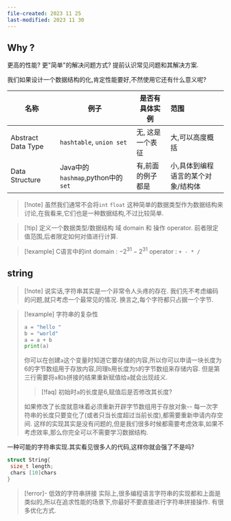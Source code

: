 ```yaml
---
file-created: 2023 11 25
last-modified: 2023 11 30
---
```



## Why ? 

更高的性能? 更"简单"的解决问题方式? 提前认识常见问题和其解决方案. 

我们如果设计一个数据结构的化,肯定性能要好,不然使用它还有什么意义呢? 

| 名称               | 例子                              | 是否有具体实例 |  范围                   |
| ------------------ | --------------------------------- | ---- |:---------------------------------- |
| Abstract Data Type | `hashtable`, `union set`          |  无, 这是一个表征    | 大,可以高度概括                    |
| Data Structure     | Java中的`hashmap`,python中的`set` |  有,前面的例子都是    | 小,具体到编程语言的某个对象/结构体 |


>[!note] 虽然我们通常不会将`int` `float` 这种简单的数据类型作为数据结构来讨论,在我看来,它们也是一种数据结构,不过比较简单. 


>[!tip] 定义一个数据类型/数据结构
  域 domain 和 操作 operator.
> 前者限定值范围,后者限定如何对值进行计算. 


>[!example] C语言中的int
>domain :  $-2^{31} - 2^{31}$ 
>operator : `+ - * /`

## string 

>[!note] 说实话,字符串其实是一个非常令人头疼的存在. 
>我们先不考虑编码的问题,就只考虑一个最常见的情况. 换言之,每个字符都只占据一个字节.

>[!example] 字符串的复杂性
> ```python
> a = "hello "
> b = "world" 
> a = a + b
> print(a)
> ```
> 你可以在创建`a`这个变量时知道它要存储的内容,所以你可以申请一块长度为6的字节数组用于存放内容,同理`b`用长度为`5`的字节数组来存储内容. 但是第三行需要将`a`和`b`拼接的结果重新赋值给`a`就会出现歧义.
>>[!faq] 初始时`a`的长度是6,赋值后是否修改其长度? 
>
>如果修改了长度就意味着必须重新开辟字节数组用于存放对象-- 每一次字符串的长度只要变化了(或者只当长度超过当前长度),都需要重新申请内存空间. 
>这样的实现其实是没有问题的,但是我们很多时候都需要考虑效率,如果不考虑效率,那么你完全可以不需要学习数据结构. 

一种可能的字符串实现.其实看见很多人的代码,这样你就会强了不是吗?  

```c
struct String{
 size_t length;
 chars [10]chars
}
```


>[!error]-
> 低效的字符串拼接 
>实际上,很多编程语言字符串的实现都和上面是类似的,所以在追求性能的场景下,你最好不要直接进行字符串拼接操作. 有很多优化方式. 


